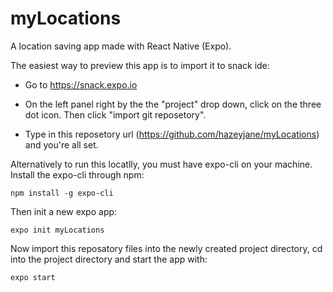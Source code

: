 # myLocations

A location saving app made with React Native (Expo).

The easiest way to preview this app is to import it to snack ide:

- Go to https://snack.expo.io

- On the left panel right by the the "project" drop down, click on the three dot icon. Then click "import git reposetory".

- Type in this reposetory url (https://github.com/hazeyjane/myLocations) and you're all set.



Alternatively to run this locatlly, you must have expo-cli on your machine. Install the expo-cli through npm:
```
npm install -g expo-cli
```
Then init a new expo app:
```
expo init myLocations
```
Now import this reposatory files into the newly created project directory, cd into the project directory and start the app with:
```
expo start
```
